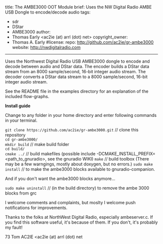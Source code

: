 title: The AMBE3000 OOT Module
brief: Uses the NW Digital Radio AMBE USB Dongle to encode/decode audio
tags:
  - sdr
  - DStar
  - AMBE3000
author:
  - Thomas Early <ac2ie (at) arrl (dot) net>
copyright_owner:
  - Thomas A. Early
#license:
repo: http://github.com/ac2ie/gr-ambe3000
website: http://nwdigitalradio.com
---
Uses the Northwest Digital Radio USB AMBE3000 dongle to encode and decode between audio and DStar data. The encoder builds a DStar data stream from an 8000 sample/second, 16-bit integer audio stream. The decoder converts a DStar data stream to a 8000 sample/second, 16-bit integer audio stream.

See the README file in the examples directory for an explanation of the included flow-graphs.

**Install guide**  

Change to any folder in your home directory and enter following commands in your terminal.

`git clone https://github.com/ac2ie/gr-ambe3000.git` // clone this repository  
`cd gr-ambe3000/`  
`mkdir build` // make build folder  
`cd build/`  
`cmake ../` // build makefiles (possible include -DCMAKE_INSTALL_PREFIX=<path_to_gnuradio>, see the gnuradio WIKI)
`make` // build toolbox (There may be a few warngings, mostly about doxygen, but no errors.)
`sudo make install` // to make the ambe3000 blocks available to gnuradio-companion.

And if you don't want the ambe3000 blocks anymore...

`sudo make uninstall` // (in the build directory) to remove the ambe 3000 blocks from grc

I welcome comments and complaints, but moslty I welcome push notifications for improvements.

Thanks to the folks at NorthWest Digital Radio, especially ambeserver.c. If you find this software useful, it's because of them. If you don't, it's probably my fault!

73 Tom AC2IE  <ac2ie (at) arrl (dot) net
